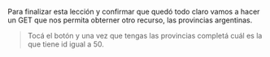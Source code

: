 Para finalizar esta lección y confirmar que quedó todo claro vamos a hacer un GET que nos permita obterner otro recurso, las provincias argentinas. 

> Tocá el botón y una vez que tengas las provincias completá cuál es la que tiene id igual a 50.
